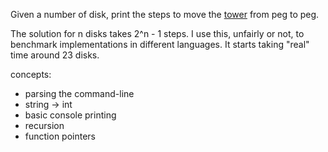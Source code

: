 
Given a number of disk, print the steps to move the [tower](http://en.wikipedia.org/wiki/Tower_of_hanoi) from peg to peg.

The solution for n disks takes 2^n - 1 steps. I use this, unfairly or not, to benchmark implementations
in different languages. It starts taking "real" time around 23 disks.

concepts:
- parsing the command-line
- string -> int
- basic console printing
- recursion
- function pointers

